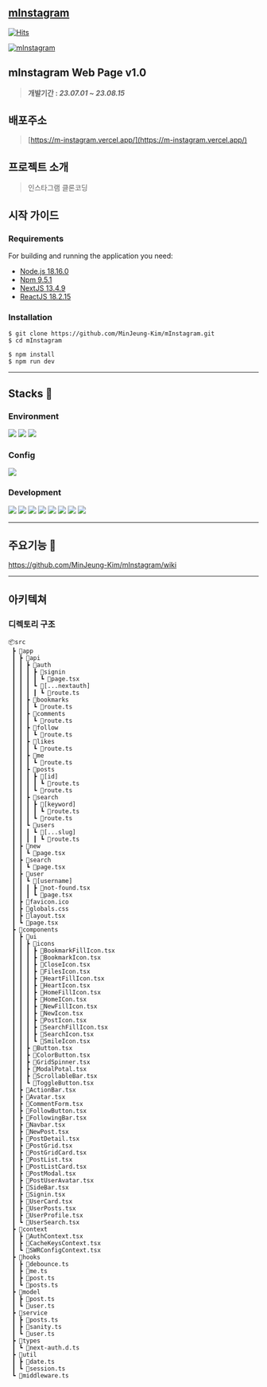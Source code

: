 ## [mInstagram](https://m-instagram.vercel.app/)
 

[![Hits](https://hits.seeyoufarm.com/api/count/incr/badge.svg?url=https%3A%2F%2Fm-instagram.vercel.app&count_bg=%2379C83D&title_bg=%235B5E66&icon=&icon_color=%23E7E7E7&title=Visit&edge_flat=false)](https://hits.seeyoufarm.com) 

 
[![mInstagram](https://github.com/MinJeung-Kim/mInstagram/assets/79193369/3e2c8d73-2c89-4ae2-9345-47f1a7a69727)](https://m-instagram.vercel.app/)


## mInstagram Web Page v1.0
> **개발기간 : *23.07.01 ~ 23.08.15***
## 배포주소
> [https://m-instagram.vercel.app/](https://m-instagram.vercel.app/)
## 프로젝트 소개
> 인스타그램 클론코딩 
## 시작 가이드
### Requirements
For building and running the application you need:
- [Node.js 18.16.0](https://nodejs.org/ca/blog/release/v18.16.0)
- [Npm 9.5.1](https://www.npmjs.com/package/npm/v/9.5.1)
- [NextJS 13.4.9](https://nextjs.org/)
- [ReactJS 18.2.15](https://react.dev/)
### Installation
```shell
$ git clone https://github.com/MinJeung-Kim/mInstagram.git
$ cd mInstagram

$ npm install
$ npm run dev
```
___
## Stacks 🔧
### Environment
<img src="https://img.shields.io/badge/Visual Studio Code-007ACC?style=flat-square&logo=Visual Studio Code&logoColor=white"> <img src="https://img.shields.io/badge/git-F05032?style=flat-square&logo=git&logoColor=white"> <img src="https://img.shields.io/badge/github-181717?style=flat-square&logo=github&logoColor=white">

### Config
<img src="https://img.shields.io/badge/npm-CB3837?style=flat-square&logo=npm&logoColor=white">

### Development
<img src="https://img.shields.io/badge/typescript-3178C6?style=flat-square&logo=typescript&logoColor=white"> <img src="https://img.shields.io/badge/react-61DAFB?style=flat-square&logo=react&logoColor=white"> <img src="https://img.shields.io/badge/Next.js-000000?style=flat-square&logo=Next.js&logoColor=white"> <img src="https://img.shields.io/badge/strapi-2F2E8B?style=flat-square&logo=strapi&logoColor=white"> <img src="https://img.shields.io/badge/serverless-FD5750?style=flat-square&logo=serverless&logoColor=white"> <img src="https://img.shields.io/badge/strapi-2F2E8B?style=flat-square&logo=strapi&logoColor=white"> <img src="https://img.shields.io/badge/sanity-F03E2F?style=flat-square&logo=sanity&logoColor=white">
<img src="https://img.shields.io/badge/tailwindcss-06B6D4?style=flat-square&logo=tailwindcss&logoColor=white">

___
## 주요기능 🤹
https://github.com/MinJeung-Kim/mInstagram/wiki
___
## 아키텍쳐
### 디렉토리 구조
```
📦src
 ┣ 📂app
 ┃ ┣ 📂api
 ┃ ┃ ┣ 📂auth
 ┃ ┃ ┃ ┣ 📂signin
 ┃ ┃ ┃ ┃ ┗ 📜page.tsx
 ┃ ┃ ┃ ┗ 📂[...nextauth]
 ┃ ┃ ┃ ┃ ┗ 📜route.ts
 ┃ ┃ ┣ 📂bookmarks
 ┃ ┃ ┃ ┗ 📜route.ts
 ┃ ┃ ┣ 📂comments
 ┃ ┃ ┃ ┗ 📜route.ts
 ┃ ┃ ┣ 📂follow
 ┃ ┃ ┃ ┗ 📜route.ts
 ┃ ┃ ┣ 📂likes
 ┃ ┃ ┃ ┗ 📜route.ts
 ┃ ┃ ┣ 📂me
 ┃ ┃ ┃ ┗ 📜route.ts
 ┃ ┃ ┣ 📂posts
 ┃ ┃ ┃ ┣ 📂[id]
 ┃ ┃ ┃ ┃ ┗ 📜route.ts
 ┃ ┃ ┃ ┗ 📜route.ts
 ┃ ┃ ┣ 📂search
 ┃ ┃ ┃ ┣ 📂[keyword]
 ┃ ┃ ┃ ┃ ┗ 📜route.ts
 ┃ ┃ ┃ ┗ 📜route.ts
 ┃ ┃ ┗ 📂users
 ┃ ┃ ┃ ┗ 📂[...slug]
 ┃ ┃ ┃ ┃ ┗ 📜route.ts
 ┃ ┣ 📂new
 ┃ ┃ ┗ 📜page.tsx
 ┃ ┣ 📂search
 ┃ ┃ ┗ 📜page.tsx
 ┃ ┣ 📂user
 ┃ ┃ ┗ 📂[username]
 ┃ ┃ ┃ ┣ 📜not-found.tsx
 ┃ ┃ ┃ ┗ 📜page.tsx
 ┃ ┣ 📜favicon.ico
 ┃ ┣ 📜globals.css
 ┃ ┣ 📜layout.tsx
 ┃ ┗ 📜page.tsx
 ┣ 📂components
 ┃ ┣ 📂ui
 ┃ ┃ ┣ 📂icons
 ┃ ┃ ┃ ┣ 📜BookmarkFillIcon.tsx
 ┃ ┃ ┃ ┣ 📜BookmarkIcon.tsx
 ┃ ┃ ┃ ┣ 📜CloseIcon.tsx
 ┃ ┃ ┃ ┣ 📜FilesIcon.tsx
 ┃ ┃ ┃ ┣ 📜HeartFillIcon.tsx
 ┃ ┃ ┃ ┣ 📜HeartIcon.tsx
 ┃ ┃ ┃ ┣ 📜HomeFillIcon.tsx
 ┃ ┃ ┃ ┣ 📜HomeICon.tsx
 ┃ ┃ ┃ ┣ 📜NewFillIcon.tsx
 ┃ ┃ ┃ ┣ 📜NewIcon.tsx
 ┃ ┃ ┃ ┣ 📜PostIcon.tsx
 ┃ ┃ ┃ ┣ 📜SearchFillIcon.tsx
 ┃ ┃ ┃ ┣ 📜SearchIcon.tsx
 ┃ ┃ ┃ ┗ 📜SmileIcon.tsx
 ┃ ┃ ┣ 📜Button.tsx
 ┃ ┃ ┣ 📜ColorButton.tsx
 ┃ ┃ ┣ 📜GridSpinner.tsx
 ┃ ┃ ┣ 📜ModalPotal.tsx
 ┃ ┃ ┣ 📜ScrollableBar.tsx
 ┃ ┃ ┗ 📜ToggleButton.tsx
 ┃ ┣ 📜ActionBar.tsx
 ┃ ┣ 📜Avatar.tsx
 ┃ ┣ 📜CommentForm.tsx
 ┃ ┣ 📜FollowButton.tsx
 ┃ ┣ 📜FollowingBar.tsx
 ┃ ┣ 📜Navbar.tsx
 ┃ ┣ 📜NewPost.tsx
 ┃ ┣ 📜PostDetail.tsx
 ┃ ┣ 📜PostGrid.tsx
 ┃ ┣ 📜PostGridCard.tsx
 ┃ ┣ 📜PostList.tsx
 ┃ ┣ 📜PostListCard.tsx
 ┃ ┣ 📜PostModal.tsx
 ┃ ┣ 📜PostUserAvatar.tsx
 ┃ ┣ 📜SideBar.tsx
 ┃ ┣ 📜Signin.tsx
 ┃ ┣ 📜UserCard.tsx
 ┃ ┣ 📜UserPosts.tsx
 ┃ ┣ 📜UserProfile.tsx
 ┃ ┗ 📜UserSearch.tsx
 ┣ 📂context
 ┃ ┣ 📜AuthContext.tsx
 ┃ ┣ 📜CacheKeysContext.tsx
 ┃ ┗ 📜SWRConfigContext.tsx
 ┣ 📂hooks
 ┃ ┣ 📜debounce.ts
 ┃ ┣ 📜me.ts
 ┃ ┣ 📜post.ts
 ┃ ┗ 📜posts.ts
 ┣ 📂model
 ┃ ┣ 📜post.ts
 ┃ ┗ 📜user.ts
 ┣ 📂service
 ┃ ┣ 📜posts.ts
 ┃ ┣ 📜sanity.ts
 ┃ ┗ 📜user.ts
 ┣ 📂types
 ┃ ┗ 📜next-auth.d.ts
 ┣ 📂util
 ┃ ┣ 📜date.ts
 ┃ ┗ 📜session.ts
 ┗ 📜middleware.ts
```
